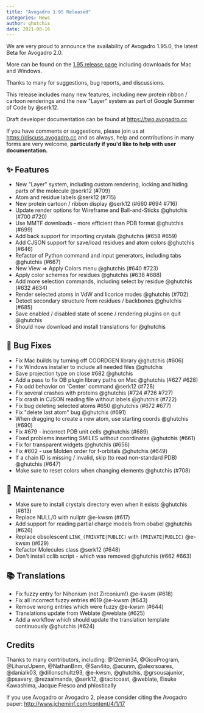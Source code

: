 ```yaml
---
title: "Avogadro 1.95 Released"
categories: News
author: ghutchis
date: 2021-08-16
---
```


We are very proud to announce the availability of Avogadro 1.95.0, the latest Beta
for Avogadro 2.0.

More can be found on the [1.95 release page](https://github.com/OpenChemistry/avogadrolibs/releases/tag/1.95.0) including downloads for Mac and Windows.

Thanks to many for suggestions, bug reports, and discussions.

This release includes many new features, including new protein ribbon / cartoon renderings and the new "Layer"
system as part of Google Summer of Code by @serk12.

Draft developer documentation can be found at https://two.avogadro.cc

If you have comments or suggestions, please join us at https://discuss.avogadro.cc and as always, help and contributions
in many forms are very welcome, **particularly if you'd like to help with user documentation.**


## ✨ Features

- New "Layer" system, including custom rendering, locking and hiding parts of the molecule @serk12 (#709)
- Atom and residue labels @serk12 (#715)
- New protein cartoon / ribbon display @serk12 (#660 #694 #716)
- Update render options for Wireframe and Ball-and-Sticks @ghutchis (#700 #720)
- Use MMTF downloads - more efficient than PDB format @ghutchis (#699)
- Add back support for importing crystals @ghutchis (#658 #659)
- Add CJSON support for save/load residues and atom colors @ghutchis (#646)
- Refactor of Python command and input generators, including tabs @ghutchis (#667)
- New View => Apply Colors menu @ghutchis (#640 #723)
- Apply color schemes for residues @ghutchis (#638 #688)
- Add more selection commands, including select by residue @ghutchis (#632 #634)
- Render selected atoms in VdW and licorice modes @ghutchis (#702)
- Detect secondary structure from residues / backbones @ghutchis (#685)
- Save enabled / disabled state of scene / rendering plugins on quit @ghutchis
- Should now download and install translations for @ghutchis

## 🐛 Bug Fixes

- Fix Mac builds by turning off COORDGEN library @ghutchis (#606)
- Fix Windows installer to include all needed files @ghutchis
- Save projection type on close #682 @ghutchis
- Add a pass to fix OB plugin library paths on Mac @ghutchis (#627 #628)
- Fix odd behavior on 'Center' command @serk12 (#728)
- Fix several crashes with proteins @ghutchis (#724 #726 #727)
- Fix crash in CJSON reading file without labels @ghutchis (#722)
- Fix bug deleting selected atoms #650 @ghutchis (#672 #677)
- Fix "delete last atom" bug @ghutchis (#691)
- When dragging to create a new atom, use starting coords @ghutchis (#690)
- Fix #679 - incorrect PDB unit cells @ghutchis (#689)
- Fixed problems inserting SMILES without coordinates @ghutchis (#661)
- Fix for transparent widgets @ghutchis (#656)
- Fix #602 - use Molden order for f-orbitals @ghutchis (#649)
- If a chain ID is missing / invalid, skip (to read non-standard PDB) @ghutchis (#647)
- Make sure to reset colors when changing elements @ghutchis (#708)

## 🧰 Maintenance

- Make sure to install crystals directory even when it exists @ghutchis (#613)
- Replace NULL/0 with nullptr @e-kwsm (#617)
- Add support for reading partial charge models from obabel @ghutchis (#626)
- Replace obsolescent `LINK_(PRIVATE|PUBLIC)` with `(PRIVATE|PUBLIC)` @e-kwsm (#629)
- Refactor Molecules class  @serk12 (#648)
- Don't install cclib script - which was removed @ghutchis (#662 #663)

## 📚 Translations

- Fix fuzzy entry for Nihonium (not Zirconium!) @e-kwsm (#618)
- Fix all incorrect fuzzy entries #619 @e-kwsm (#643)
- Remove wrong entries which were fuzzy @e-kwsm (#644)
- Translations update from Weblate @weblate (#625)
- Add a workflow which should update the translation template continuously @ghutchis (#624)

## Credits

Thanks to many contributors, including: @12emin34, @GicoProgram, @LihanzUpenn, @NathanBnm, @San4ito, @acunm, @alexrsoares, @danialk03, @dillonschultz93, @e-kwsm, @ghutchis, @grsousajunior, @psavery, @rezaalmanda, @serk12, @tacitcoast, @weblate, Eisuke Kawashima, Jacque Fresco and phlostically

If you use Avogadro or Avogadro 2, please consider citing the Avogadro paper: <http://www.jcheminf.com/content/4/1/17>
